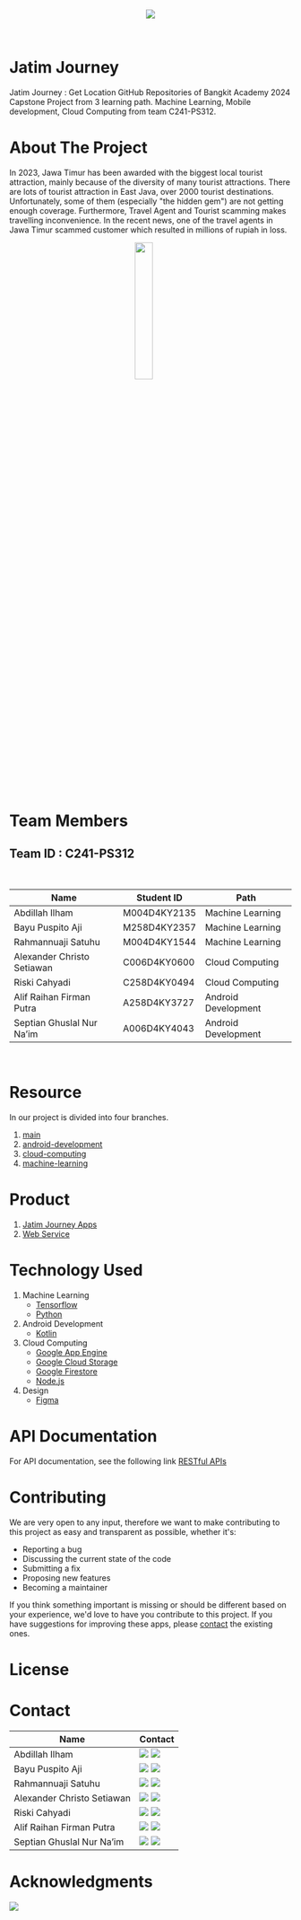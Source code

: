 <br />
<p align="center">
  <a href="#">
    <img src="https://github.com/Jatim-Journey/.github/blob/e1c7f3d6bd1c49c89b55d168160c3687c9712bcf/profile/images/bg.jpg">
  </a>
</p>
<br>

# Jatim Journey

Jatim Journey : Get Location GitHub Repositories of Bangkit Academy 2024 Capstone Project from 3 learning path. Machine Learning, Mobile development, Cloud Computing from team C241-PS312.

# About The Project
In 2023, Jawa Timur has been awarded with the biggest local tourist attraction, mainly because of the diversity of many tourist attractions. There are lots of tourist attraction in East Java, over 2000 tourist destinations. Unfortunately, some of them (especially "the hidden gem") are not getting enough coverage. Furthermore, Travel Agent and Tourist scamming makes travelling inconvenience. In the recent news, one of the travel agents in Jawa Timur scammed customer which resulted in millions of rupiah in loss.
<p align="center">
	<img src="https://github.com/Jatim-Journey/.github/blob/9df52e123440cb85cd6a4baa80abcf310e49a54e/profile/images/C241-PS312%20Jatim%20Journey.png" width="25%"> &nbsp; &nbsp; &nbsp;
<!-- 	<img src="https://github.com/Jatim-Journey/.github/blob/809670f885626f4a50245676628619da4b4442c8/profile/images/home.png" width="25%"> &nbsp; &nbsp; &nbsp; -->
<!-- 	<img src="logo/rekomendasi.png" width="25%"> -->
</p>

# Team Members

## Team ID : C241-PS312

<br>

| Name                       | Student ID   | Path                |
| -------------------------- | ------------ | ------------------- |
| Abdillah Ilham             | M004D4KY2135 | Machine Learning    |
| Bayu Puspito Aji           | M258D4KY2357 | Machine Learning    |
| Rahmannuaji Satuhu         | M004D4KY1544 | Machine Learning    |
| Alexander Christo Setiawan | C006D4KY0600 | Cloud Computing     |
| Riski Cahyadi              | C258D4KY0494 | Cloud Computing     |
| Alif Raihan Firman Putra   | A258D4KY3727 | Android Development |
| Septian Ghuslal Nur Na’im  | A006D4KY4043 | Android Development |

<br>

# Resource

In our project is divided into four branches.

1. [main](https://github.com/Jatim-Journey)
2. [android-development](https://github.com/Jatim-Journey/Mobile-Development.git)
3. [cloud-computing](https://github.com/Jatim-Journey/Cloud-Computing.git)
4. [machine-learning](https://github.com/Jatim-Journey/Machine-Learning.git)

# Product

1. [Jatim Journey Apps]()
2. [Web Service](https://capstone-project-c241-ps312.et.r.appspot.com/)
   <br>

# Technology Used

1. Machine Learning
   - [Tensorflow](https://www.tensorflow.org/)
   - [Python](https://www.python.org/)
2. Android Development
   - [Kotlin](https://kotlinlang.org/)
3. Cloud Computing
   - [Google App Engine](https://cloud.google.com/appengine)
   - [Google Cloud Storage](https://cloud.google.com/storage)
   - [Google Firestore](https://cloud.google.com/firestore)
   - [Node.js](https://nodejs.org)
4. Design
   - [Figma](https://www.figma.com/design/MUr2MmFsY3y3Rybg6YOuMG/JavaJourney?node-id=0-1)
     <br>

# API Documentation

For API documentation, see the following link [RESTful APIs](https://github.com/Jatim-Journey/Cloud-Computing.git)

# Contributing

We are very open to any input, therefore we want to make contributing to this project as easy and transparent as possible, whether it's:

- Reporting a bug
- Discussing the current state of the code
- Submitting a fix
- Proposing new features
- Becoming a maintainer

If you think something important is missing or should be different based on your experience, we'd love to have you contribute to this project. If you have suggestions for improving these apps, please [contact](https://github.com/Jatim-Journey#contact) the existing ones.

# License

# Contact

| Name                  | Contact                                                                                                                                                                                                                                                                                                                                        |
| --------------------- | ---------------------------------------------------------------------------------------------------------------------------------------------------------------------------------------------------------------------------------------------------------------------------------------------------------------------------------------------- |
| Abdillah Ilham          | <a href="https://www.linkedin.com/in/abdillah-ilham-83288821a/"><img src="https://img.shields.io/badge/LinkedIn-0077B5?style=for-the-badge&logo=linkedin&logoColor=white" /></a> <a href="https://github.com/ailham4321"><img src="https://img.shields.io/badge/GitHub-100000?style=for-the-badge&logo=github&logoColor=white" /></a>                   |
| Bayu Puspito Aji  | <a href="https://www.linkedin.com/in/bayu-puspito-aji/"><img src="https://img.shields.io/badge/LinkedIn-0077B5?style=for-the-badge&logo=linkedin&logoColor=white" /></a> <a href="https://github.com/Boytzy"><img src="https://img.shields.io/badge/GitHub-100000?style=for-the-badge&logo=github&logoColor=white" /></a>                          |
| Rahmannuaji Satuhu    | <a href="https://www.linkedin.com/in/rahmannuajisatuhu/"><img src="https://img.shields.io/badge/LinkedIn-0077B5?style=for-the-badge&logo=linkedin&logoColor=white" /></a> <a href="https://github.com/rahmannuaji"><img src="https://img.shields.io/badge/GitHub-100000?style=for-the-badge&logo=github&logoColor=white" /></a>                       |
| Alexander Christo Setiawan | <a href="https://www.linkedin.com/in/alexander-christo-setiawan-51ab30249/"><img src="https://img.shields.io/badge/LinkedIn-0077B5?style=for-the-badge&logo=linkedin&logoColor=white" /></a> <a href="https://github.com/alexchristoo"><img src="https://img.shields.io/badge/GitHub-100000?style=for-the-badge&logo=github&logoColor=white" /></a>               |
| Riski Cahyadi           | <a href="https://www.linkedin.com/in/riski-cahyadi"><img src="https://img.shields.io/badge/LinkedIn-0077B5?style=for-the-badge&logo=linkedin&logoColor=white" /></a> <a href="https://github.com/Jnckk"><img src="https://img.shields.io/badge/GitHub-100000?style=for-the-badge&logo=github&logoColor=white" /></a>                        |
| Alif Raihan Firman Putra     | <a href="https://www.linkedin.com/in/alif-raihan-271069162//"><img src="https://img.shields.io/badge/LinkedIn-0077B5?style=for-the-badge&logo=linkedin&logoColor=white" /></a> <a href="https://github.com/arfpalif"><img src="https://img.shields.io/badge/GitHub-100000?style=for-the-badge&logo=github&logoColor=white" /></a> |
| Septian Ghuslal Nur Na’im          | <a href="https://www.linkedin.com/in/septian-ghuslal-nur-na-im-44ba3224b/"><img src="https://img.shields.io/badge/LinkedIn-0077B5?style=for-the-badge&logo=linkedin&logoColor=white" /></a> <a href="https://github.com/septiannaim"><img src="https://img.shields.io/badge/GitHub-100000?style=for-the-badge&logo=github&logoColor=white" /></a>                        |

# Acknowledgments

<img src="https://github.com/Jatim-Journey/.github/blob/809670f885626f4a50245676628619da4b4442c8/profile/images/Bangkit.png" />

